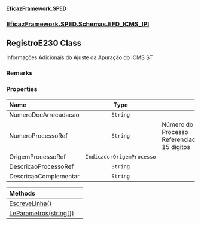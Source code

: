 #### [EficazFramework.SPED](EficazFrameworkSPED.md 'EficazFramework SPED')
### [EficazFramework.SPED.Schemas.EFD_ICMS_IPI](EficazFramework.SPED.Schemas.EFD_ICMS_IPI.md 'EficazFramework.SPED.Schemas.EFD_ICMS_IPI')

## RegistroE230 Class

Informações Adicionais do Ajuste da Apuração do ICMS ST

### Remarks
### Properties

| Name | Type | |
| :--- | :---: | :--- |
| NumeroDocArrecadacao | `String` |  |
| NumeroProcessoRef | `String` | Número do Processo Referenciado. 15 dígitos |
| OrigemProcessoRef | `IndicadorOrigemProcesso` |  |
| DescricaoProcessoRef | `String` |  |
| DescricaoComplementar | `String` |  |

| Methods | |
| :--- | :--- |
| [EscreveLinha()](EficazFramework.SPED.Schemas.EFD_ICMS_IPI/RegistroE230/EscreveLinha().md 'EficazFramework.SPED.Schemas.EFD_ICMS_IPI.RegistroE230.EscreveLinha()') | |
| [LeParametros(string[])](EficazFramework.SPED.Schemas.EFD_ICMS_IPI/RegistroE230/LeParametros(string[]).md 'EficazFramework.SPED.Schemas.EFD_ICMS_IPI.RegistroE230.LeParametros(string[])') | |
